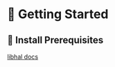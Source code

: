 # 🚀 Getting Started

## 🧰 Install Prerequisites
[libhal docs](https://libhal.github.io/2.2/getting_started/)